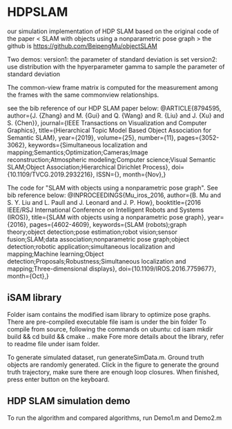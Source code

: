 # HDPSLAM
our simulation implementation of HDP SLAM based on the original code of the paper < SLAM with objects using a nonparametric pose graph >
the github is https://github.com/BeipengMu/objectSLAM

Two demos:
      version1: the parameter of standard deviation is set
      version2: use distribution with the hpyerparameter gamma to sample the parameter of standard deviation
      
The common-view frame matrix is computed for the measurement among the frames with the same commonview relationships.

see the bib reference of our HDP SLAM paper below:
@ARTICLE{8794595,
author={J. {Zhang} and M. {Gui} and Q. {Wang} and R. {Liu} and J. {Xu} and S. {Chen}},
journal={IEEE Transactions on Visualization and Computer Graphics},
title={Hierarchical Topic Model Based Object Association for Semantic SLAM},
year={2019},
volume={25},
number={11},
pages={3052-3062},
keywords={Simultaneous localization and mapping;Semantics;Optimization;Cameras;Image reconstruction;Atmospheric modeling;Computer science;Visual Semantic SLAM;Object Association;Hierarchical Dirichlet Process},
doi={10.1109/TVCG.2019.2932216},
ISSN={},
month={Nov},}

The code for "SLAM with objects using a nonparametric pose graph". See bib reference below:
@INPROCEEDINGS{Mu_iros_2016,
	author={B. Mu and S. Y. Liu and L. Paull and J. Leonard and J. P. How},
	booktitle={2016 IEEE/RSJ International Conference on Intelligent Robots and Systems (IROS)},
	title={SLAM with objects using a nonparametric pose graph},
	year={2016},
	pages={4602-4609},
	keywords={SLAM (robots);graph theory;object detection;pose estimation;robot vision;sensor fusion;SLAM;data association;nonparametric pose graph;object detection;robotic application;simultaneous localization and mapping;Machine learning;Object detection;Proposals;Robustness;Simultaneous localization and mapping;Three-dimensional displays},
	doi={10.1109/IROS.2016.7759677},
	month={Oct},}

## iSAM library
Folder isam contains the modified isam library to optimize pose graphs. There are pre-compiled executable file isam is under the bin folder
To compile from source, following the commands on ubuntu:
cd isam
mkdir build && cd build && cmake ..
make
Fore more details about the library, refer to readme file under isam folder.

To generate simulated dataset, run generateSimData.m. Ground truth objects are randomly generated. Click in the figure to generate the ground truth trajectory, make sure there are enough loop closures. When finished, press enter button on the keyboard.

## HDP SLAM simulation demo
To run the algorithm and compared algorithms, run Demo1.m and Demo2.m
